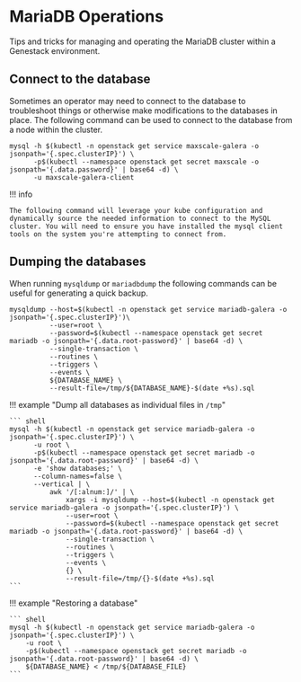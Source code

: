 # MariaDB Operations

Tips and tricks for managing and operating the MariaDB cluster within a Genestack environment.

## Connect to the database

Sometimes an operator may need to connect to the database to troubleshoot things or otherwise make modifications to the databases in place. The following command can be used to connect to the database from a node within the cluster.

``` shell
mysql -h $(kubectl -n openstack get service maxscale-galera -o jsonpath='{.spec.clusterIP}') \
      -p$(kubectl --namespace openstack get secret maxscale -o jsonpath='{.data.password}' | base64 -d) \
      -u maxscale-galera-client
```

!!! info

    The following command will leverage your kube configuration and dynamically source the needed information to connect to the MySQL cluster. You will need to ensure you have installed the mysql client tools on the system you're attempting to connect from.

## Dumping the databases

When running `mysqldump` or `mariadbdump` the following commands can be useful for generating a quick backup.

``` shell
mysqldump --host=$(kubectl -n openstack get service mariadb-galera -o jsonpath='{.spec.clusterIP}')\
          --user=root \
          --password=$(kubectl --namespace openstack get secret mariadb -o jsonpath='{.data.root-password}' | base64 -d) \
          --single-transaction \
          --routines \
          --triggers \
          --events \
          ${DATABASE_NAME} \
          --result-file=/tmp/${DATABASE_NAME}-$(date +%s).sql
```

!!! example "Dump all databases as individual files in `/tmp`"

    ``` shell
    mysql -h $(kubectl -n openstack get service mariadb-galera -o jsonpath='{.spec.clusterIP}') \
          -u root \
          -p$(kubectl --namespace openstack get secret mariadb -o jsonpath='{.data.root-password}' | base64 -d) \
          -e 'show databases;' \
          --column-names=false \
          --vertical | \
              awk '/[:alnum:]/' | \
                  xargs -i mysqldump --host=$(kubectl -n openstack get service mariadb-galera -o jsonpath='{.spec.clusterIP}') \
                  --user=root \
                  --password=$(kubectl --namespace openstack get secret mariadb -o jsonpath='{.data.root-password}' | base64 -d) \
                  --single-transaction \
                  --routines \
                  --triggers \
                  --events \
                  {} \
                  --result-file=/tmp/{}-$(date +%s).sql
    ```

!!! example "Restoring a database"

    ``` shell
    mysql -h $(kubectl -n openstack get service mariadb-galera -o jsonpath='{.spec.clusterIP}') \
        -u root \
        -p$(kubectl --namespace openstack get secret mariadb -o jsonpath='{.data.root-password}' | base64 -d) \
        ${DATABASE_NAME} < /tmp/${DATABASE_FILE}
    ```
